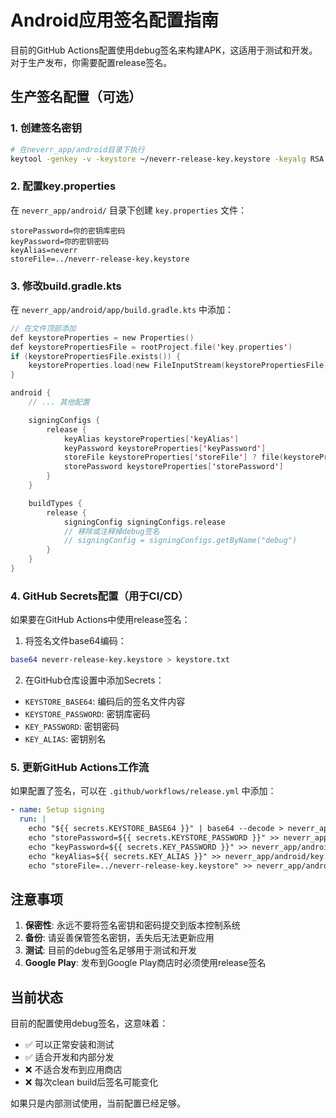 # Android应用签名配置指南

目前的GitHub Actions配置使用debug签名来构建APK，这适用于测试和开发。对于生产发布，你需要配置release签名。

## 生产签名配置（可选）

### 1. 创建签名密钥

```bash
# 在neverr_app/android目录下执行
keytool -genkey -v -keystore ~/neverr-release-key.keystore -keyalg RSA -keysize 2048 -validity 10000 -alias neverr
```

### 2. 配置key.properties

在 `neverr_app/android/` 目录下创建 `key.properties` 文件：
```properties
storePassword=你的密钥库密码
keyPassword=你的密钥密码
keyAlias=neverr
storeFile=../neverr-release-key.keystore
```

### 3. 修改build.gradle.kts

在 `neverr_app/android/app/build.gradle.kts` 中添加：

```kotlin
// 在文件顶部添加
def keystoreProperties = new Properties()
def keystorePropertiesFile = rootProject.file('key.properties')
if (keystorePropertiesFile.exists()) {
    keystoreProperties.load(new FileInputStream(keystorePropertiesFile))
}

android {
    // ... 其他配置

    signingConfigs {
        release {
            keyAlias keystoreProperties['keyAlias']
            keyPassword keystoreProperties['keyPassword']
            storeFile keystoreProperties['storeFile'] ? file(keystoreProperties['storeFile']) : null
            storePassword keystoreProperties['storePassword']
        }
    }

    buildTypes {
        release {
            signingConfig signingConfigs.release
            // 移除或注释掉debug签名
            // signingConfig = signingConfigs.getByName("debug")
        }
    }
}
```

### 4. GitHub Secrets配置（用于CI/CD）

如果要在GitHub Actions中使用release签名：

1. 将签名文件base64编码：
```bash
base64 neverr-release-key.keystore > keystore.txt
```

2. 在GitHub仓库设置中添加Secrets：
- `KEYSTORE_BASE64`: 编码后的签名文件内容
- `KEYSTORE_PASSWORD`: 密钥库密码
- `KEY_PASSWORD`: 密钥密码
- `KEY_ALIAS`: 密钥别名

### 5. 更新GitHub Actions工作流

如果配置了签名，可以在 `.github/workflows/release.yml` 中添加：

```yaml
- name: Setup signing
  run: |
    echo "${{ secrets.KEYSTORE_BASE64 }}" | base64 --decode > neverr_app/android/neverr-release-key.keystore
    echo "storePassword=${{ secrets.KEYSTORE_PASSWORD }}" >> neverr_app/android/key.properties
    echo "keyPassword=${{ secrets.KEY_PASSWORD }}" >> neverr_app/android/key.properties
    echo "keyAlias=${{ secrets.KEY_ALIAS }}" >> neverr_app/android/key.properties
    echo "storeFile=../neverr-release-key.keystore" >> neverr_app/android/key.properties
```

## 注意事项

1. **保密性**: 永远不要将签名密钥和密码提交到版本控制系统
2. **备份**: 请妥善保管签名密钥，丢失后无法更新应用
3. **测试**: 目前的debug签名足够用于测试和开发
4. **Google Play**: 发布到Google Play商店时必须使用release签名

## 当前状态

目前的配置使用debug签名，这意味着：
- ✅ 可以正常安装和测试
- ✅ 适合开发和内部分发
- ❌ 不适合发布到应用商店
- ❌ 每次clean build后签名可能变化

如果只是内部测试使用，当前配置已经足够。 
